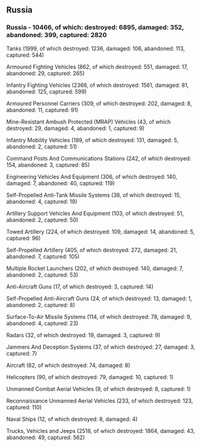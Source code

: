 
 
 ## Russia
 
 ### Russia - 10466, of which: destroyed: 6895, damaged: 352, abandoned: 399, captured: 2820

 

 

 Tanks (1999, of which destroyed: 1236, damaged: 106, abandoned: 113, captured: 544)

 Armoured Fighting Vehicles (862, of which destroyed: 551, damaged: 17, abandoned: 29, captured: 265)

 Infantry Fighting Vehicles (2366, of which destroyed: 1561, damaged: 81, abandoned: 125, captured: 599)

 Armoured Personnel Carriers (309, of which destroyed: 202, damaged: 8, abandoned: 11, captured: 91)

 Mine-Resistant Ambush Protected (MRAP) Vehicles (43, of which destroyed: 29, damaged: 4, abandoned: 1, captured: 9)

 Infantry Mobility Vehicles (189, of which destroyed: 131, damaged: 5, abandoned: 2, captured: 51)

 Command Posts And Communications Stations (242, of which destroyed: 154, abandoned: 3, captured: 85)

 Engineering Vehicles And Equipment (306, of which destroyed: 140, damaged: 7, abandoned: 40, captured: 119)

 Self-Propelled Anti-Tank Missile Systems (38, of which destroyed: 15, abandoned: 4, captured: 19)

 Artillery Support Vehicles And Equipment (103, of which destroyed: 51, abandoned: 2, captured: 50)

 Towed Artillery (224, of which destroyed: 109, damaged: 14, abandoned: 5, captured: 96)

 Self-Propelled Artillery (405, of which destroyed: 272, damaged: 21, abandoned: 7, captured: 105)

 Multiple Rocket Launchers (202, of which destroyed: 140, damaged: 7, abandoned: 2, captured: 53)

 Anti-Aircraft Guns (17, of which destroyed: 3, captured: 14)

 Self-Propelled Anti-Aircraft Guns (24, of which destroyed: 13, damaged: 1, abandoned: 2, captured: 8)

 Surface-To-Air Missile Systems (114, of which destroyed: 78, damaged: 9, abandoned: 4, captured: 23)

 Radars (32, of which destroyed: 19, damaged: 3, captured: 9)

 Jammers And Deception Systems (37, of which destroyed: 27, damaged: 3, captured: 7)

 Aircraft (82, of which destroyed: 74, damaged: 8)

 Helicopters (90, of which destroyed: 79, damaged: 10, captured: 1)

 Unmanned Combat Aerial Vehicles (9, of which destroyed: 8, captured: 1)

 Reconnaissance Unmanned Aerial Vehicles (233, of which destroyed: 123, captured: 110)

 Naval Ships (12, of which destroyed: 8, damaged: 4)

 Trucks, Vehicles and Jeeps (2518, of which destroyed: 1864, damaged: 43, abandoned: 49, captured: 562)

